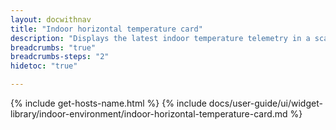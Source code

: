```yaml
---
layout: docwithnav
title: "Indoor horizontal temperature card"
description: "Displays the latest indoor temperature telemetry in a scalable horizontal layout."
breadcrumbs: "true"
breadcrumbs-steps: "2"
hidetoc: "true"

---
```

{% include get-hosts-name.html %}
{% include docs/user-guide/ui/widget-library/indoor-environment/indoor-horizontal-temperature-card.md %}
